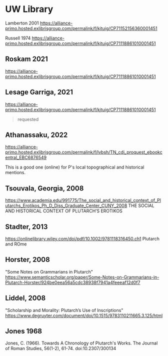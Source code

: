 # UW Library

Lamberton 2001
https://alliance-primo.hosted.exlibrisgroup.com/permalink/f/kjtuig/CP71152156360001451

Russell 1974
https://alliance-primo.hosted.exlibrisgroup.com/permalink/f/kjtuig/CP71118861010001451

## Roskam 2021
https://alliance-primo.hosted.exlibrisgroup.com/permalink/f/kjtuig/CP71118861010001451

## Lesage Garriga, 2021
https://alliance-primo.hosted.exlibrisgroup.com/permalink/f/kjtuig/CP71118861010001451

> requested

## Athanassaku, 2022
https://alliance-primo.hosted.exlibrisgroup.com/permalink/f/lvbsh/TN_cdi_proquest_ebookcentral_EBC6876549

This is a good one (online) for P's local topographical and historical mentions.


## Tsouvala, Georgia, 2008
https://www.academia.edu/991775/The_social_and_historical_context_of_Plutarchs_Erotikos_Ph_D_Diss_Graduate_Center_CUNY_2008
THE SOCIAL AND HISTORICAL CONTEXT OF PLUTARCH’S EROTIKOS

## Stadter, 2013
https://onlinelibrary.wiley.com/doi/pdf/10.1002/9781118316450.ch1
Plutarch and ROme

## Horster, 2008
"Some Notes on Grammarians in Plutarch"
https://www.semanticscholar.org/paper/Some-Notes-on-Grammarians-in-Plutarch-Horster/924be0eea56a5cdc38938f7941a4feeeaf12d0f7

## Liddel, 2008
"Scholarship and Morality: Plutarch’s Use of Inscriptions"
https://www.degruyter.com/document/doi/10.1515/9783110211665.3.125/html

## Jones 1968
Jones, C. (1966). Towards A Chronology of Plutarch's Works. The Journal of Roman Studies, 56(1-2), 61-74. doi:10.2307/300134
